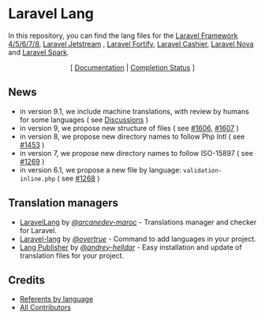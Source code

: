 # Laravel Lang

In this repository, you can find the lang files for the [Laravel Framework 4/5/6/7/8](https://laravel.com), [Laravel Jetstream](https://jetstream.laravel.com) , [Laravel Fortify](https://github.com/laravel/fortify), [Laravel Cashier](https://laravel.com/docs/8.x/billing), [Laravel Nova](https://nova.laravel.com) and [Laravel Spark](https://spark.laravel.com).

<p align="center">
    [
        <a href="https://laravel-lang.github.io/lang">Documentation</a> |
        <a href="https://laravel-lang.github.io/lang/status.html">Completion Status</a>
    ]
</p>

## News

* in version 9.1, we include machine translations, with review by humans for some languages ( see [Discussions](https://github.com/Laravel-Lang/lang/discussions/1692) )
* in version 9, we propose new structure of files ( see [#1606](https://github.com/Laravel-Lang/lang/discussions/1606), [#1607](https://github.com/Laravel-Lang/lang/pull/1607) )
* in version 8, we propose new directory names to follow Php Intl ( see [#1453](https://github.com/Laravel-Lang/lang/pull/1453) )
* in version 7, we propose new directory names to follow ISO-15897 ( see [#1269](https://github.com/Laravel-Lang/lang/issues/1269) )
* in version 6.1, we propose a new file by language: `validation-inline.php` ( see [#1268](https://github.com/Laravel-Lang/lang/issues/1268) )

## Translation managers

* [LaravelLang](https://github.com/ARCANEDEV/LaravelLang) by [*@arcanedev-maroc*](https://github.com/ARCANEDEV) - Translations manager and checker for Laravel.
* [Laravel-lang](https://github.com/overtrue/laravel-lang) by [*@overtrue*](https://github.com/overtrue) - Command to add languages in your project.
* [Lang Publisher](https://github.com/andrey-helldar/laravel-lang-publisher) by [*@andrey-helldar*](https://github.com/andrey-helldar) - Easy installation and update of translation files for your project.

## Credits

- [Referents by language](https://laravel-lang.github.io/lang/referents.html)
- [All Contributors](https://github.com/Laravel-Lang/lang/graphs/contributors)
